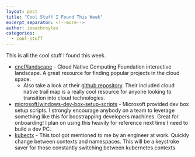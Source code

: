 ```yaml
---
layout: post
title: "Cool Stuff I Found This Week"
excerpt_separator: <!--more-->
author: isaacbroyles
categories:
  - cool-stuff
---
```


This is all the cool stuff I found this week.

<!--more-->

* [cncf/landscape](https://l.cncf.io/) - Cloud Native Computing Foundation interactive landscape. A great resource for finding popular projects in the cloud space.
  * Also take a look at their [github repository](https://github.com/cncf/landscape). Their included cloud native trail map is a really cool resource for anyone looking to transition into cloud technologies.
* [microsoft/windows-dev-box-setup-scripts](https://github.com/Microsoft/windows-dev-box-setup-scripts) - Microsoft provided dev box setup scripts. I strongly encourage anybody on a team to leverage something like this for boostrapping developers machines. Great for onboarding! I plan on using this heavily for reference next time I need to build a dev PC.
* [kubectx](https://github.com/ahmetb/kubectx) - This tool got mentioned to me by an engineer at work. Quickly change between contexts and namespaces. This will be a keystroke saver for those constantly switching between kubernetes contexts.
